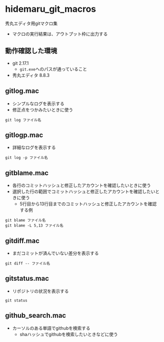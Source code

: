 # hidemaru_git_macros
秀丸エディタ用gitマクロ集

* マクロの実行結果は、アウトプット枠に出力する

## 動作確認した環境
* git 2.17.1
  * `git.exe`へのパスが通っていること
* 秀丸エディタ 8.8.3

## gitlog.mac
* シンプルなログを表示する
* 修正点をつかみたいときに使う
```
git log ファイル名
```

## gitlogp.mac
* 詳細なログを表示する
```
git log -p ファイル名
```

## gitblame.mac
* 各行のコミットハッシュと修正したアカウントを確認したいときに使う
* 選択した行の範囲でコミットハッシュと修正したアカウントを確認したいときに使う
  * 5行目から13行目までのコミットハッシュと修正したアカウントを確認する例
```
git blame ファイル名
git blame -L 5,13 ファイル名
```

## gitdiff.mac
* まだコミットが済んでいない差分を表示する
```
git diff -- ファイル名
```

## gitstatus.mac
* リポジトリの状況を表示する
```
git status
```

## github_search.mac
* カーソルのある単語でgithubを検索する
  * shaハッシュでgithubを検索したいときなどに使う
